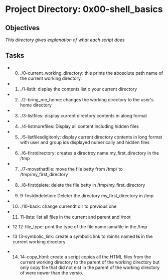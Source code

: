 # Project Directory: 0x00-shell_basics

## Objectives

_This directory gives explanation of what each script does_

## Tasks

* 0. ./0-current_working_directory: this prints the abosolute path name of the current working directory.

* 1. ./1-listit:  display the contents list o your current directory

* 2. ./2-bring_me_home: changes the working directory to the user's home directory

* 3. ./3-listfiles: display current directory contents in along format 

* 4. ./4-listmorefiles: Display all content including hidden files

* 5. ./5-listfilesdigitonly: display current directory contents in long format with user and group ids displayed numerically and hidden files

* 6. ./6-firstdirectory: creates a directroy name my_first_directory in the /tmp

* 7. ./7-movethatfile: move the file betty from /tmp/ to /tmp/my_first_directory

* 8. ./8-firstdelete: delete the file betty in /tmp/my_first_directory

* 9. 9-firstdirdeletion: Deleter the directory my_first_directory in /tmp

* 10. ./10-back: change currendt dir to previous one

* 11. 11-lists: list all files in the current and parent  and /root

* 12 12-file_type: print the type of the file name iamafile in the /tmp

* 13 13-symbolic_link: create a symbolic link to /bin/ls named __ls__ in the current working directory

* 14. 14-copy_html: create a script copies all the HTML files from the current working directory to the parent  of the working directory but only copy file that did not eist in the parent of the working directory of were newer than the versio.
